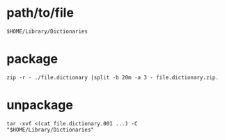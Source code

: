 # path/to/file
```
$HOME/Library/Dictionaries
```

# package
```
zip -r - ./file.dictionary |split -b 20m -a 3 - file.dictionary.zip.
```

# unpackage
```
tar -xvf <(cat file.dictionary.001 ...) -C "$HOME/Library/Dictionaries"
```
